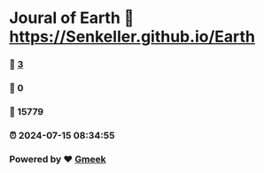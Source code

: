 # Joural of Earth :link: https://Senkeller.github.io/Earth 
### :page_facing_up: [3](https://Senkeller.github.io/Earth/tag.html) 
### :speech_balloon: 0 
### :hibiscus: 15779 
### :alarm_clock: 2024-07-15 08:34:55 
### Powered by :heart: [Gmeek](https://github.com/Meekdai/Gmeek)
